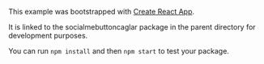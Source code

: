 This example was bootstrapped with [Create React App](https://github.com/facebook/create-react-app).

It is linked to the socialmebuttoncaglar package in the parent directory for development purposes.

You can run `npm install` and then `npm start` to test your package.
